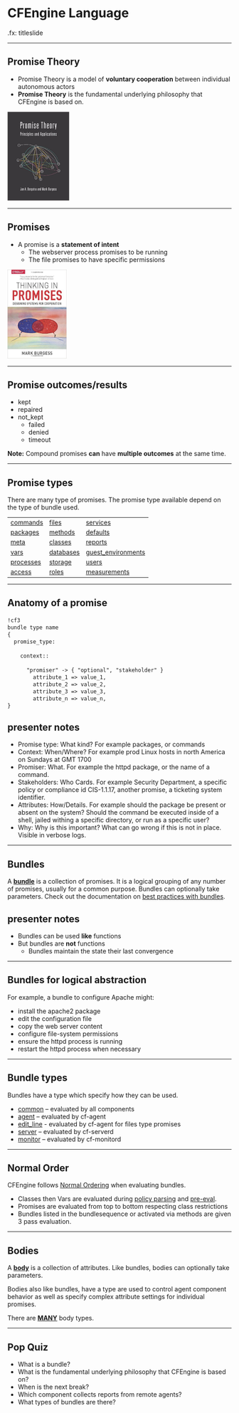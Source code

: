 # CFEngine Language

.fx: titleslide

---
## Promise Theory
* Promise Theory is a model of **voluntary cooperation** between individual
  autonomous actors
* **Promise Theory** is the fundamental underlying philosophy that CFEngine is
  based on.


<a href=http://www.amazon.com/Promise-Theory-Principles-Applications-Volume/dp/1495437779><img src="../images/promise_theory_cover.jpg" alt="Promise Theory Principals and Applications, by Jan A Bergstra & Mark Burgess" height=200px>
</a>

---
## Promises
* A promise is a **statement of intent**
    * The webserver process promises to be running
    * The file promises to have specific permissions

<a href=http://www.amazon.com/gp/product/1491917873><img src="../images/thinking_in_promises_book_cover.jpg" alt="Thinking in Promises Designing Systems for Cooperation, by Mark Burgess" height=200px></a>


---
## Promise outcomes/results
* kept
* repaired
* not_kept
    * failed
    * denied
    * timeout

**Note:** Compound promises **can** have **multiple outcomes** at the same time.

---
## Promise types
There are many type of promises. The promise type available depend on the type of bundle used.

<table>
  <tr>
    <td><a href="https://docs.cfengine.com/latest/reference-promise-types-classes.html">commands</a></td>
    <td><a href="https://docs.cfengine.com/latest/reference-promise-types-files.html">files</a></td>
    <td><a href="https://docs.cfengine.com/latest/reference-promise-types-services.html">services</a></td>
  </tr>
  <tr>
    <td><a href="https://docs.cfengine.com/latest/reference-promise-types-packages.html">packages</td></a>
    <td><a href="https://docs.cfengine.com/latest/reference-promise-types-methods.html">methods</a></td>
    <td><a href="https://docs.cfengine.com/latest/reference-promise-types-defaults.html">defaults</a></td>
  </tr>
  <tr>
    <td><a href="https://docs.cfengine.com/latest/reference-promise-types-meta.html">meta</a></td>
    <td><a href="https://docs.cfengine.com/latest/reference-promise-types-classes.html">classes</a></td>
    <td><a href="https://docs.cfengine.com/latest/reference-promise-types-reports.html">reports</a></td>
  </tr>
  <tr>
    <td><a href="https://docs.cfengine.com/latest/reference-promise-types-vars.html">vars</a></td>
    <td><a href="https://docs.cfengine.com/latest/reference-promise-types-databases.html">databases</a></td>
    <td><a href="https://docs.cfengine.com/latest/reference-promise-types-guest_environments.html">guest_environments</a></td>
  </tr>
  <tr>
    <td><a href="https://docs.cfengine.com/latest/reference-promise-types-processes.html">processes</a></td>
    <td><a href="https://docs.cfengine.com/latest/reference-promise-types-storage.html">storage</a></td>
    <td><a href="https://docs.cfengine.com/latest/reference-promise-types-users.html">users</a></td>
  </tr>
  <tr>
    <td><a href="https://docs.cfengine.com/latest/reference-promise-types-access.html">access</a></td>
    <td><a href="https://docs.cfengine.com/latest/reference-promise-types-roles.html">roles</a></td>
    <td><a href="https://docs.cfengine.com/latest/reference-promise-types-measurements.html">measurements</a></td>
  </tr>
</table>

---
## Anatomy of a promise

    !cf3
    bundle type name
    {
      promise_type:

        context::

          "promiser" -> { "optional", "stakeholder" }
            attribute_1 => value_1,
            attribute_2 => value_2,
            attribute_3 => value_3,
            attribute_n => value_n,
    }

## presenter notes

* Promise type: What kind? For example packages, or commands
* Context: When/Where? For example prod Linux hosts in north America on Sundays at GMT 1700
* Promiser: What. For example the httpd package, or the name of a command.
* Stakeholders: Who Cards. For example Security Department, a specific policy or compliance id CIS-1.1.17, another promise, a ticketing system identifier.
* Attributes: How/Details. For example should the package be present or absent on the system? Should the command be executed inside of a shell, jailed withing a specific directory, or run as a specific user?
* Why: Why is this important? What can go wrong if this is not in place. Visible in verbose logs.

---
## Bundles
A [**bundle**](https://docs.cfengine.com/latest/guide-language-concepts-bundles.html)
is a collection of promises. It is a logical grouping of any number of
promises, usually for a common purpose. Bundles can optionally
take parameters. Check out the documentation on [best practices with bundles](https://docs.cfengine.com/latest/guide-writing-and-serving-policy-bundles-best-practices.html).

## presenter notes
* Bundles can be used **like** functions
* But bundles are **not** functions
    * Bundles maintain the state their last convergence

---
## Bundles for logical abstraction
For example, a bundle to configure Apache might:

* install the apache2 package
* edit the configuration file
* copy the web server content
* configure file-system permissions
* ensure the httpd process is running
* restart the httpd process when necessary

---
## Bundle types
Bundles have a type which specify how they can be used.

* [common](https://docs.cfengine.com/latest/guide-language-concepts-bundles.html#common-bundles) – evaluated by all components
* [agent](https://docs.cfengine.com/latest/guide-language-concepts-normal-ordering.html#agent-normal-ordering) – evaluated by cf-agent
* [edit_line](https://docs.cfengine.com/latest/reference-promise-types-edit_line.html) - evaluated by cf-agent for files type promises
* [server](https://docs.cfengine.com/latest/guide-language-concepts-normal-ordering.html#server-normal-ordering) – evaluated by cf-serverd
* [monitor](https://docs.cfengine.com/latest/guide-language-concepts-normal-ordering.html#server-normal-ordering) – evaluated by cf-monitord

---
## Normal Order
CFEngine follows [Normal Ordering](https://docs.cfengine.com/latest/guide-language-concepts-normal-ordering.html) when evaluating bundles.

* Classes then Vars are evaluated during [policy parsing](https://docs.cfengine.com/docs/3.7/guide-language-concepts-normal-ordering.html#cf-promises-policy-validation-step) and [pre-eval](https://docs.cfengine.com/docs/3.7/guide-language-concepts-normal-ordering.html#agent-pre-evaluation-step).
* Promises are evaluated from top to bottom respecting class restrictions
* Bundles listed in the bundlesequence or activated via methods are given 3 pass evaluation.

---
## Bodies
A [**body**](https://docs.cfengine.com/latest/guide-language-concepts-bodies.html) is a collection of attributes. Like bundles, bodies can optionally take parameters.

Bodies also like bundles, have a type are used to control agent component behavior as well as specify complex attribute settings for individual promises.

There are [**MANY**](https://docs.cfengine.com/latest/reference-all-types.html#all-body-types) body types.

---
## Pop Quiz
* What is a bundle?
* What is the fundamental underlying philosophy that CFEngine is based on?
* When is the next break?
* Which component collects reports from remote agents?
* What types of bundles are there?
